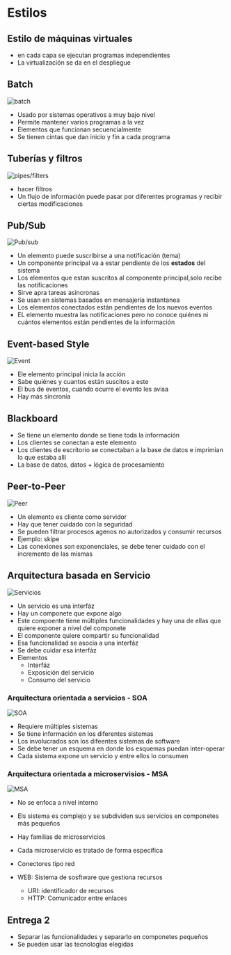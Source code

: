 # Estilos

## Estilo de máquinas virtuales

- en cada capa se ejecutan programas independientes
- La virtualización se da en el despliegue

## Batch

![batch](images/019.png)

- Usado por sistemas operativos a muy bajo nivel
- Permite mantener varios programas a la vez
- Elementos que funcionan secuencialmente
- Se tienen cintas que dan inicio y fin a cada programa

## Tuberías y filtros

![pipes/filters](images/01A.png)

- hacer filtros
- Un flujo de información puede pasar por diferentes programas y recibir ciertas modificaciones

## Pub/Sub

![Pub/sub](images/01B.png)

- Un elemento puede suscribirse a una notificación (tema)
- Un componente principal va a estar pendiente de los **estados** del sistema
- Los elementos que estan suscritos al componente principal,solo recibe las notificaciones
- Sirve apra tareas asincronas
- Se usan en sistemas basados en mensajería instantanea
- Los elementos conectados están pendientes de los nuevos eventos
- EL elemento muestra las notificaciones pero no conoce quiénes ni cuántos elementos están pendientes de la información

## Event-based Style

![Event](images/01C.png)

- Ele elemento principal inicia la acción
- Sabe quiénes y cuantos están suscitos a este
- El bus de eventos, cuando ocurre el evento les avisa
- Hay más sincronía

## Blackboard

- Se tiene un elemento donde se tiene toda la información
- Los clientes se conectan a este elemento
- Los clientes de escritorio se conectaban a la base de datos e imprimian lo que estaba allí
- La base de datos, datos + lógica de procesamiento

## Peer-to-Peer

![Peer](images/01D.png)

- Un elemento es cliente como servidor
- Hay que tener cuidado con la seguridad
- Se pueden filtrar procesos agenos no autorizados y consumir recursos
- Ejemplo: skipe
- Las conexiones son exponenciales, se debe tener cuidado con el incremento de las mismas

## Arquitectura basada en Servicio

![Servicios](images/0!E.png)

- Un servicio es una interfáz
- Hay un componete que expone algo
- Este compoente tiene múltiples funcionalidades y hay una de ellas que quiere exponer a nivel del componete
- El componente quiere compartir su funcionalidad
- Esa funcionalidad se asocia a una interfáz
- Se debe cuidar esa interfáz
- Elementos
    - Interfáz
    - Exposición del servicio
    - Consumo del servicio

### Arquitectura orientada a servicios - SOA

![SOA](images/01F.png)

- Requiere múltiples sistemas
- Se tiene información en los diferentes sistemas
- Los involucrados son los difeentes sistemas de software
- Se debe tener un esquema en donde los esquemas puedan inter-operar
- Cada sistema expone un servicio y entre ellos lo consumen

### Arquitectura orientada a microservisios - MSA

![MSA](images/020.png)

- No se enfoca a nivel interno
- Els sistema es complejo y se subdividen sus servicios en componetes más pequeños
- Hay familias de microservicios
- Cada microservicio es tratado de forma específica
- Conectores tipo red

- WEB: Sistema de sosftware que gestiona recursos
  - URI: identificador de recursos
  - HTTP: Comunicador entre enlaces

## Entrega 2

- Separar las funcionalidades y separarlo en componetes pequeños
- Se pueden usar las tecnologías elegidas
